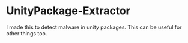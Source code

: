 # UnityPackage-Extractor

I made this to detect malware in unity packages. This can be useful for other things too.